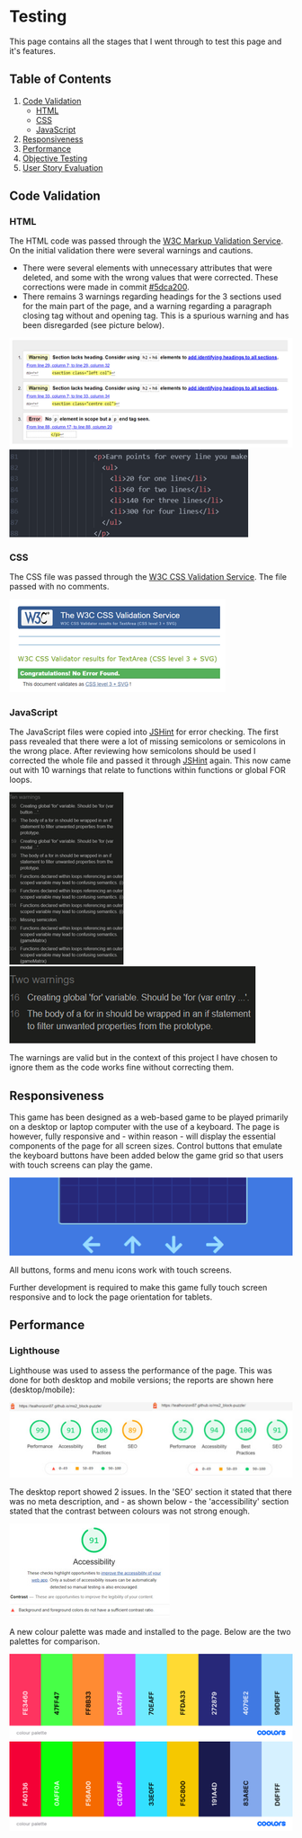 # Testing

This page contains all the stages that I went through to test this page and it's features.

## Table of Contents
1. [Code Validation](#code-validation)
    - [HTML](#html)
    - [CSS](#css)
    - [JavaScript](#javascript)
2. [Responsiveness](#responsiveness)
3. [Performance](#performance)
4. [Objective Testing](#objective-testing)
5. [User Story Evaluation](#user-story-evaluation)

## Code Validation

### HTML
The HTML code was passed through the [W3C Markup Validation Service](https://validator.w3.org/). On the initial validation there were several warnings and cautions.
  - There were several elements with unnecessary attributes that were deleted, and some with the wrong values that were corrected. These corrections were made in commit [#5dca200](https://github.com/tealhorizon87/ms2_block-puzzle/commit/5dca200fde38a5695df3e1b1e9fafba7ed9c5569).
  - There remains 3 warnings regarding headings for the 3 sections used for the main part of the page, and a warning regarding a paragraph closing tag without and opening tag. This is a spurious warning and has been disregarded (see picture below).

  ![html validation](assets/img/html-valid.png)
  ![p tag proof](assets/img/p-tag-proof.png)

### CSS
The CSS file was passed through the [W3C CSS Validation Service](https://jigsaw.w3.org/css-validator/). The file passed with no comments.

![css validation](assets/img/css-valid.png)

### JavaScript
The JavaScript files were copied into [JSHint](https://jshint.com/) for error checking. The first pass revealed that there were a lot of missing semicolons or semicolons in the wrong place. After reviewing how semicolons should be used I corrected the whole file and passed it through [JSHint](https://jshint.com/) again. This now came out with 10 warnings that relate to functions within functions or global FOR loops.

![js validation1](assets/img/js-valid1.png)
![js validation2](assets/img/js-valid2.png)

The warnings are valid but in the context of this project I have chosen to ignore them as the code works fine without correcting them.

## Responsiveness

This game has been designed as a web-based game to be played primarily on a desktop or laptop computer with the use of a keyboard. The page is however, fully responsive and - within reason - will display the essential components of the page for all screen sizes. Control buttons that emulate the keyboard buttons have been added below the game grid so that users with touch screens can play the game.

![touch screen buttons](assets/img/touch-screen-buttons.png)

All buttons, forms and menu icons work with touch screens.

Further development is required to make this game fully touch screen responsive and to lock the page orientation for tablets.

## Performance

### Lighthouse
Lighthouse was used to assess the performance of the page. This was done for both desktop and mobile versions; the reports are shown here (desktop/mobile):

![lighthouse reports](assets/img/lighthouse-combined.png)

The desktop report showed 2 issues. In the 'SEO' section it stated that there was no meta description, and - as shown below - the 'accessibility' section stated that the contrast between colours was not strong enough.

![lighthouse contrast](assets/img/lighthouse-contrast.jpg)

A new colour palette was made and installed to the page. Below are the two palettes for comparison.

![old colour palette](assets/img/colour-palette-old.png)
![new colour palette](assets/img/colour-palette.png)
